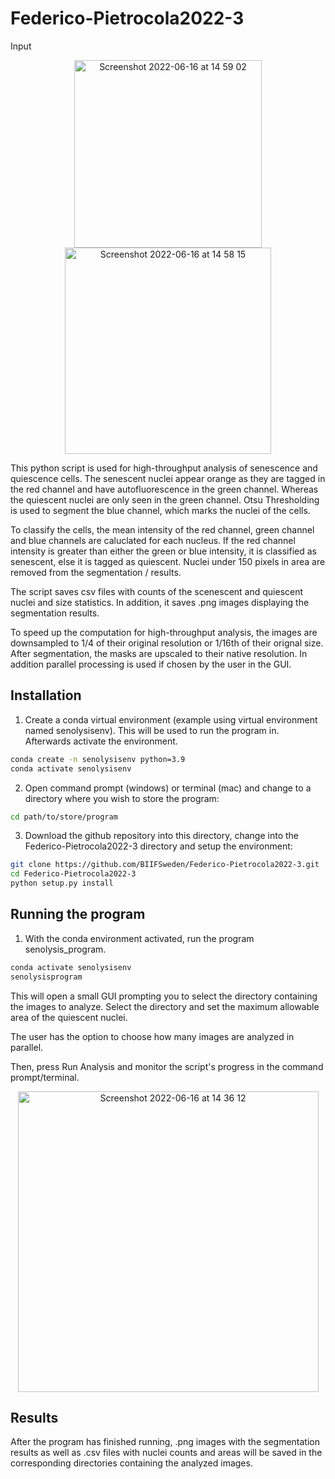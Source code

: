 # Federico-Pietrocola2022-3

Input

<p align="center">

<img width="300" alt="Screenshot 2022-06-16 at 14 59 02" src="https://user-images.githubusercontent.com/43760657/174075019-ca8fadf0-8f81-44cf-b19d-f48faca53c3f.png"> 
<img width="330" alt="Screenshot 2022-06-16 at 14 58 15" src="https://user-images.githubusercontent.com/43760657/174074881-ed73abe6-9f27-4cf0-bfc1-7f0183d9a64a.png">
</p>

This python script is used for high-throughput analysis of senescence and quiescence cells. The senescent nuclei appear orange as they are tagged in the red channel and have autofluorescence in the green channel. Whereas the quiescent nuclei are only seen in the green channel. Otsu Thresholding is used to segment the blue channel, which marks the nuclei of the cells.

To classify the cells, the mean intensity of the red channel, green channel and blue channels are caluclated for each nucleus. If the red channel intensity is greater than either the green or blue intensity, it is classified as senescent, else it is tagged as quiescent. Nuclei under 150 pixels in area are removed from the segmentation / results.

The script saves csv files with counts of the scenescent and quiescent nuclei and size statistics. In addition, it saves .png images displaying the segmentation results.

To speed up the computation for high-throughput analysis, the images are downsampled to 1/4 of their original resolution or 1/16th of their orignal size. After segmentation, the masks are upscaled to their native resolution. In addition parallel processing is used if chosen by the user in the GUI.

## Installation

1. Create a conda virtual environment (example using virtual environment named senolysisenv). This will be used to run the program in. Afterwards activate the environment.
```bash
conda create -n senolysisenv python=3.9
conda activate senolysisenv
```

2. Open command prompt (windows) or terminal (mac) and change to a directory where you wish to store the program:

```bash
cd path/to/store/program
```

3. Download the github repository into this directory, change into the Federico-Pietrocola2022-3 directory and setup the environment:
```bash
git clone https://github.com/BIIFSweden/Federico-Pietrocola2022-3.git
cd Federico-Pietrocola2022-3
python setup.py install
```

## Running the program

1. With the conda environment activated, run the program senolysis_program.
```bash
conda activate senolysisenv
senolysisprogram
```
This will open a small GUI prompting you to select the directory containing the images to analyze. Select the directory and set the maximum allowable area of the quiescent nuclei.

The user has the option to choose how many images are analyzed in parallel. 

Then, press Run Analysis and monitor the script's progress in the command prompt/terminal.

<p align="center">
<img width="481" alt="Screenshot 2022-06-16 at 14 36 12" src="https://user-images.githubusercontent.com/43760657/174070999-0789315e-a3d7-4904-b365-944b0b6d8d85.png">
</p>


## Results
After the program has finished running, .png images with the segmentation results as well as .csv files with nuclei counts and areas will be saved in the corresponding directories containing the analyzed images.

